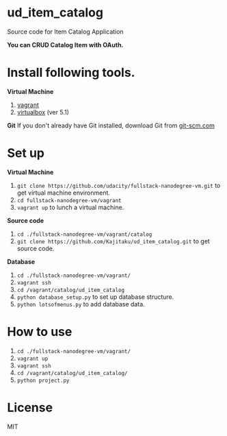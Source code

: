 # ud_item_catalog
Source code for Item Catalog Application

**You can CRUD Catalog Item with OAuth.**

# Install following tools.
**Virtual Machine**
1. [vagrant](https://www.vagrantup.com/)
2. [virtualbox](https://www.virtualbox.org/wiki/Download_Old_Builds_5_1) (ver 5.1)

**Git**
If you don't already have Git installed, download Git from [git-scm.com](https://git-scm.com/downloads)

# Set up
**Virtual Machine**
1. `git clone https://github.com/udacity/fullstack-nanodegree-vm.git` to get virtual machine environment.
2. `cd fullstack-nanodegree-vm/vagrant`
3. `vagrant up` to lunch a virtual machine.

**Source code**
1. `cd ./fullstack-nanodegree-vm/vagrant/catalog`
2. `git clone https://github.com/Kajitaku/ud_item_catalog.git` to get source code.

**Database**
1. `cd ./fullstack-nanodegree-vm/vagrant/`
2. `vagrant ssh`
3. `cd /vagrant/catalog/ud_item_catalog`
4. `python database_setup.py` to set up database structure.
5. `python lotsofmenus.py` to add database data.


# How to use
1. `cd ./fullstack-nanodegree-vm/vagrant/`
2. `vagrant up`
3. `vagrant ssh`
4. `cd /vagrant/catalog/ud_item_catalog/`
5. `python project.py`

# License
MIT
